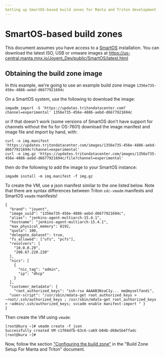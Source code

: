 ```yaml
---
Setting up SmartOS-based build zones for Manta and Triton development
---
```


# SmartOS-based build zones

This document assumes you have access to a [SmartOS](https://www.tritondatacenter.com/smartos)
installation. You can download the latest ISO, USB or vmware images at
https://us-central.manta.mnx.io/Joyent_Dev/public/SmartOS/latest.html


## Obtaining the build zone image

In this example, we're going to use an example build zone image
`1356e735-456e-4886-aebd-d6677921694c`

On a SmartOS system, use the following to download the image:

```
imgadm import -S 'https://updates.tritondatacenter.com?channel=experimental' 1356e735-456e-4886-aebd-d6677921694c
```

or if that doesn't work (some versions of SmartOS don't have support for channels
without the fix for OS-7601) download the image manifest and image file and
import by hand, with:

```
curl -o img.manifest 'https://updates.tritondatacenter.com/images/1356e735-456e-4886-aebd-d6677921694c?channel=experimental'
curl -o img.gz 'https://updates.tritondatacenter.com/images/1356e735-456e-4886-aebd-d6677921694c/file?channel=experimental'
```

then do the following to add the image to your SmartOS instance:

```
imgadm install -m img.manifest -f img.gz
```

To create the VM, use a json manifest similar to the one listed below.
Note that there are syntax differences between Triton `sdc-vmadm` manifests
and SmartOS `vmadm` manifests!

```
{
  "brand": "joyent",
  "image_uuid": "1356e735-456e-4886-aebd-d6677921694c",
  "alias": "jenkins-agent-multiarch-15.4.1",
  "hostname": "jenkins-agent-multiarch-15.4.1",
  "max_physical_memory": 8192,
  "quota": 100,
  "delegate_dataset": true,
  "fs_allowed": ["ufs", "pcfs"],
  "resolvers": [
    "10.0.0.29",
    "208.67.220.220"
  ],
  "nics": [
    {
      "nic_tag": "admin",
      "ip": "dhcp"
    }
  ],
  "customer_metadata": {
    "root_authorized_keys": "ssh-rsa AAAAB3NzaC1y... me@myselfandi",
  "user-script": "/usr/sbin/mdata-get root_authorized_keys > ~root/.ssh/authorized_keys ; /usr/sbin/mdata-get root_authorized_keys > ~admin/.ssh/authorized_keys; svcadm enable manifest-import " }
}
```

Then create the VM using `vmadm`:

```
[root@kura ~]# vmadm create -f json
Successfully created VM c1f04dfb-63c6-ca69-b04b-d68e5b4ffadc
[root@kura ~]#
```

Now, follow the section
["Configuring the build zone"](./build-zone-setup.md#build-zone-configuration) in
the "Build Zone Setup For Manta and Triton" document.
